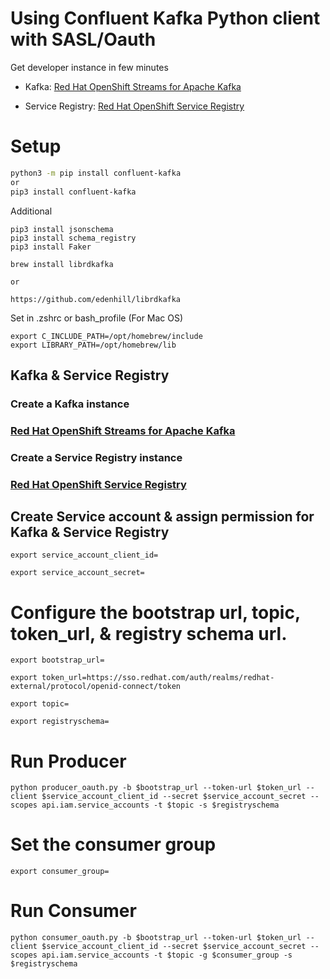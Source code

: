 # Using Confluent Kafka Python client with SASL/Oauth 

Get developer instance in few minutes

* Kafka: [Red Hat OpenShift Streams for Apache Kafka](https://developers.redhat.com/products/red-hat-openshift-streams-for-apache-kafka/getting-started)


* Service Registry: [Red Hat OpenShift Service Registry](https://console.redhat.com/application-services/service-registry)


# Setup
```bash
python3 -m pip install confluent-kafka
or
pip3 install confluent-kafka
```

Additional

```
pip3 install jsonschema
pip3 install schema_registry
pip3 install Faker
```


``` 
brew install librdkafka

or

https://github.com/edenhill/librdkafka
```
Set in .zshrc or bash_profile (For Mac OS)
```
export C_INCLUDE_PATH=/opt/homebrew/include
export LIBRARY_PATH=/opt/homebrew/lib
```

## Kafka & Service Registry

### Create a Kafka instance
### [Red Hat OpenShift Streams for Apache Kafka](https://developers.redhat.com/products/red-hat-openshift-streams-for-apache-kafka/getting-started)

### Create a Service Registry instance
### [Red Hat OpenShift Service Registry](https://console.redhat.com/application-services/service-registry)


## Create Service account & assign permission for Kafka & Service Registry

```export service_account_client_id=```

```export service_account_secret=```

# Configure the bootstrap url, topic, token_url, & registry schema url.

```export bootstrap_url= ```

```export token_url=https://sso.redhat.com/auth/realms/redhat-external/protocol/openid-connect/token```

```export topic=```

```export registryschema=```

# Run Producer

```
python producer_oauth.py -b $bootstrap_url --token-url $token_url --client $service_account_client_id --secret $service_account_secret --scopes api.iam.service_accounts -t $topic -s $registryschema
```
# Set the consumer group

`export consumer_group=`

# Run Consumer

```
python consumer_oauth.py -b $bootstrap_url --token-url $token_url --client $service_account_client_id --secret $service_account_secret --scopes api.iam.service_accounts -t $topic -g $consumer_group -s $registryschema
```

